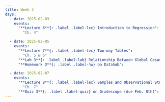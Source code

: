 ```yaml
---
title: Week 3
days:
  - date: 2025-02-03
    events:
      "**Lecture 6**{: .label .label-lec} Introduction to Regression":
        "Ch. 4"

  - date: 2025-02-05
    events:
      "**Lecture 7**{: .label .label-lec} Two-way Tables":
        "Ch. 5 & 6"
      "**Lab 3**{: .label .label-lab} Relationship Between Global Cesarean Delivery Rates and GDP (Due Feb 11th)":
      "**Homework 3**{: .label .label-hw} on Datahub":

  - date: 2025-02-07
    events:
      "**Lecture 8**{: .label .label-lec} Samples and Observational Studies": 
        "Ch. 7"
      "**Quiz 3**{: .label .label-quiz} on Gradescope (due Feb. 8th)":
---
```

